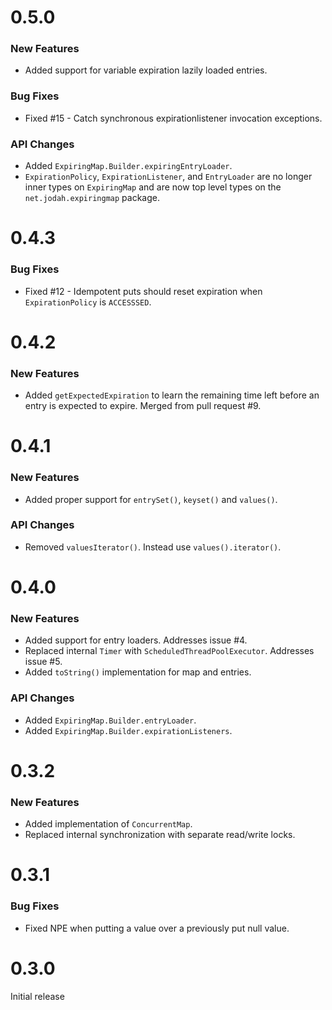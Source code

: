 # 0.5.0

### New Features

* Added support for variable expiration lazily loaded entries.

### Bug Fixes

* Fixed #15 - Catch synchronous expirationlistener invocation exceptions.

### API Changes

* Added `ExpiringMap.Builder.expiringEntryLoader`.
* `ExpirationPolicy`, `ExpirationListener`, and `EntryLoader` are no longer inner types on `ExpiringMap` and are now top level types on the `net.jodah.expiringmap` package.

# 0.4.3

### Bug Fixes

* Fixed #12 - Idempotent puts should reset expiration when `ExpirationPolicy` is `ACCESSSED`.

# 0.4.2

### New Features

* Added `getExpectedExpiration` to learn the remaining time left before an entry is expected to expire. Merged from pull request #9.

# 0.4.1

### New Features

* Added proper support for `entrySet()`, `keyset()` and `values()`.

### API Changes

* Removed `valuesIterator()`. Instead use `values().iterator()`.

# 0.4.0

### New Features

* Added support for entry loaders. Addresses issue #4.
* Replaced internal `Timer` with `ScheduledThreadPoolExecutor`. Addresses issue #5.
* Added `toString()` implementation for map and entries.

### API Changes

* Added `ExpiringMap.Builder.entryLoader`.
* Added `ExpiringMap.Builder.expirationListeners`.

# 0.3.2

### New Features

* Added implementation of `ConcurrentMap`.
* Replaced internal synchronization with separate read/write locks.
  
# 0.3.1

### Bug Fixes

* Fixed NPE when putting a value over a previously put null value.

# 0.3.0
Initial release